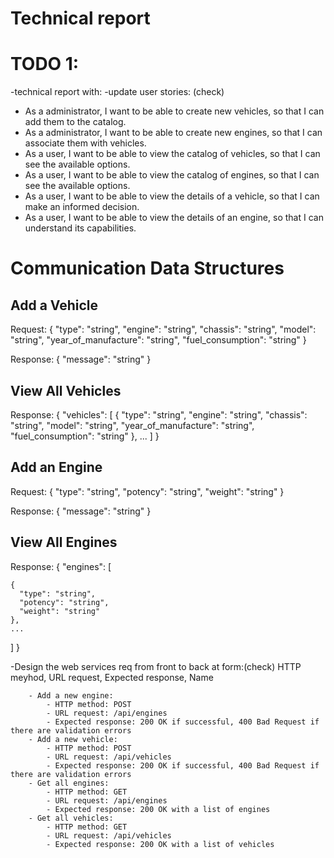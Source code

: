 # Technical report

# TODO 1:
-technical report with:
    -update user stories: (check)
    
- As a administrator, I want to be able to create new vehicles, so that I can add them to the catalog.
- As a administrator, I want to be able to create new engines, so that I can associate them with vehicles.
- As a user, I want to be able to view the catalog of vehicles, so that I can see the available options.
- As a user, I want to be able to view the catalog of engines, so that I can see the available options.
- As a user, I want to be able to view the details of a vehicle, so that I can make an informed decision.
- As a user, I want to be able to view the details of an engine, so that I can understand its capabilities.


# Communication Data Structures

## Add a Vehicle

Request:
{
  "type": "string",
  "engine": "string",
  "chassis": "string",
  "model": "string",
  "year_of_manufacture": "string",
  "fuel_consumption": "string"
}

Response:
{
  "message": "string"
}

## View All Vehicles

Response:
{
  "vehicles": [
    {
      "type": "string",
      "engine": "string",
      "chassis": "string",
      "model": "string",
      "year_of_manufacture": "string",
      "fuel_consumption": "string"
    },
    ...
  ]
}

## Add an Engine

Request:
{
  "type": "string",
  "potency": "string",
  "weight": "string"
}

Response:
{
  "message": "string"
}

## View All Engines

Response:
{
  "engines": [


    {
      "type": "string",
      "potency": "string",
      "weight": "string"
    },
    ...
  ]
}



-Design the web services req from front to back at form:(check)
    HTTP meyhod, URL request, Expected response, Name

        - Add a new engine:
            - HTTP method: POST
            - URL request: /api/engines
            - Expected response: 200 OK if successful, 400 Bad Request if there are validation errors
        - Add a new vehicle:
            - HTTP method: POST
            - URL request: /api/vehicles
            - Expected response: 200 OK if successful, 400 Bad Request if there are validation errors
        - Get all engines:
            - HTTP method: GET
            - URL request: /api/engines
            - Expected response: 200 OK with a list of engines
        - Get all vehicles:
            - HTTP method: GET
            - URL request: /api/vehicles
            - Expected response: 200 OK with a list of vehicles

